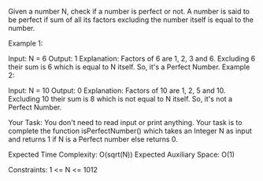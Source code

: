 Given a number N, check if a number is perfect or not. A number is said to be perfect if sum of all its factors excluding the number itself is equal to the number.

 

Example 1:

Input:
N = 6
Output:
1 
Explanation:
Factors of 6 are 1, 2, 3 and 6.
Excluding 6 their sum is 6 which
is equal to N itself. So, it's a
Perfect Number.
Example 2:

Input:
N = 10
Output:
0
Explanation:
Factors of 10 are 1, 2, 5 and 10.
Excluding 10 their sum is 8 which
is not equal to N itself. So, it's
not a Perfect Number.
 

Your Task:
You don't need to read input or print anything. Your task is to complete the function isPerfectNumber() which takes an Integer N as input and returns 1 if N is a Perfect number else returns 0.

 

Expected Time Complexity: O(sqrt(N))
Expected Auxiliary Space: O(1)

 

Constraints:
1 <= N <= 1012
